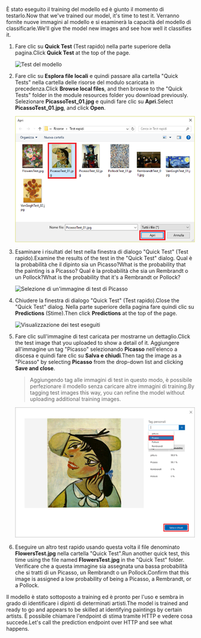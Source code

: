 <span data-ttu-id="dda7d-101">È stato eseguito il training del modello ed è giunto il momento di testarlo.</span><span class="sxs-lookup"><span data-stu-id="dda7d-101">Now that we've trained our model, it's time to test it.</span></span> <span data-ttu-id="dda7d-102">Verranno fornite nuove immagini al modello e si esaminerà la capacità del modello di classificarle.</span><span class="sxs-lookup"><span data-stu-id="dda7d-102">We'll give the model new images and see how well it classifies it.</span></span>

1. <span data-ttu-id="dda7d-103">Fare clic su **Quick Test** (Test rapido) nella parte superiore della pagina.</span><span class="sxs-lookup"><span data-stu-id="dda7d-103">Click **Quick Test** at the top of the page.</span></span>

    ![Test del modello](../media/4-portal-click-quick-test.png)

1. <span data-ttu-id="dda7d-105">Fare clic su **Esplora file locali** e quindi passare alla cartella "Quick Tests" nella cartella delle risorse del modulo scaricata in precedenza.</span><span class="sxs-lookup"><span data-stu-id="dda7d-105">Click **Browse local files**, and then browse to the "Quick Tests" folder in the module resources folder you download previously.</span></span> <span data-ttu-id="dda7d-106">Selezionare **PicassoTest_01.jpg** e quindi fare clic su **Apri**.</span><span class="sxs-lookup"><span data-stu-id="dda7d-106">Select **PicassoTest_01.jpg**, and click **Open**.</span></span>

    ![Selezione di un'immagine di test di Picasso](../media/4-portal-select-test-01.png)

1. <span data-ttu-id="dda7d-108">Esaminare i risultati del test nella finestra di dialogo "Quick Test" (Test rapido).</span><span class="sxs-lookup"><span data-stu-id="dda7d-108">Examine the results of the test in the "Quick Test" dialog.</span></span> <span data-ttu-id="dda7d-109">Qual è la probabilità che il dipinto sia un Picasso?</span><span class="sxs-lookup"><span data-stu-id="dda7d-109">What is the probability that the painting is a Picasso?</span></span> <span data-ttu-id="dda7d-110">Qual è la probabilità che sia un Rembrandt o un Pollock?</span><span class="sxs-lookup"><span data-stu-id="dda7d-110">What is the probability that it's a Rembrandt or Pollock?</span></span>

    ![Selezione di un'immagine di test di Picasso](../media/4-quick-test-result.png)

1. <span data-ttu-id="dda7d-112">Chiudere la finestra di dialogo "Quick Test" (Test rapido).</span><span class="sxs-lookup"><span data-stu-id="dda7d-112">Close the "Quick Test" dialog.</span></span> <span data-ttu-id="dda7d-113">Nella parte superiore della pagina fare quindi clic su **Predictions** (Stime).</span><span class="sxs-lookup"><span data-stu-id="dda7d-113">Then click **Predictions** at the top of the page.</span></span>

    ![Visualizzazione dei test eseguiti](../media/4-portal-select-predictions.png)

1. <span data-ttu-id="dda7d-115">Fare clic sull'immagine di test caricata per mostrarne un dettaglio.</span><span class="sxs-lookup"><span data-stu-id="dda7d-115">Click the test image that you uploaded to show a detail of it.</span></span> <span data-ttu-id="dda7d-116">Aggiungere all'immagine un tag "Picasso" selezionando **Picasso** nell'elenco a discesa e quindi fare clic su **Salva e chiudi**.</span><span class="sxs-lookup"><span data-stu-id="dda7d-116">Then tag the image as a "Picasso" by selecting **Picasso** from the drop-down list and clicking **Save and close**.</span></span>

    > <span data-ttu-id="dda7d-117">Aggiungendo tag alle immagini di test in questo modo, è possibile perfezionare il modello senza caricare altre immagini di training.</span><span class="sxs-lookup"><span data-stu-id="dda7d-117">By tagging test images this way, you can refine the model without uploading additional training images.</span></span>

    ![Aggiunta di tag all'immagine di test](../media/4-tag-test-image.png)

1. <span data-ttu-id="dda7d-119">Eseguire un altro test rapido usando questa volta il file denominato **FlowersTest.jpg** nella cartella "Quick Test".</span><span class="sxs-lookup"><span data-stu-id="dda7d-119">Run another quick test, this time using the file named **FlowersTest.jpg** in the "Quick Test" folder.</span></span> <span data-ttu-id="dda7d-120">Verificare che a questa immagine sia assegnata una bassa probabilità che si tratti di un Picasso, un Rembrandt o un Pollock.</span><span class="sxs-lookup"><span data-stu-id="dda7d-120">Confirm that this image is assigned a low probability of being a Picasso, a Rembrandt, or a Pollock.</span></span>

<span data-ttu-id="dda7d-121">Il modello è stato sottoposto a training ed è pronto per l'uso e sembra in grado di identificare i dipinti di determinati artisti.</span><span class="sxs-lookup"><span data-stu-id="dda7d-121">The model is trained and ready to go and appears to be skilled at identifying paintings by certain artists.</span></span> <span data-ttu-id="dda7d-122">È possibile chiamare l'endpoint di stima tramite HTTP e vedere cosa succede.</span><span class="sxs-lookup"><span data-stu-id="dda7d-122">Let's call the prediction endpoint over HTTP and see what happens.</span></span>